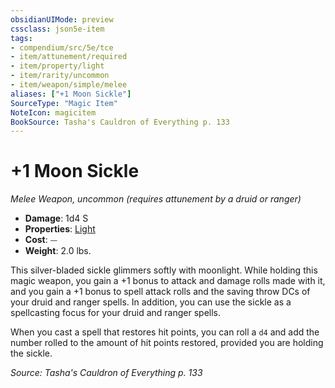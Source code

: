 ```yaml
---
obsidianUIMode: preview
cssclass: json5e-item
tags:
- compendium/src/5e/tce
- item/attunement/required
- item/property/light
- item/rarity/uncommon
- item/weapon/simple/melee
aliases: ["+1 Moon Sickle"]
SourceType: "Magic Item"
NoteIcon: magicitem
BookSource: Tasha's Cauldron of Everything p. 133
---
```

# +1 Moon Sickle
*Melee Weapon, uncommon (requires attunement by a druid or ranger)*  

- **Damage**: 1d4 S
- **Properties**: [Light](/3-Mechanics/CLI/rules/item-properties.md#Light)
- **Cost**: ⏤
- **Weight**: 2.0 lbs.

This silver-bladed sickle glimmers softly with moonlight. While holding this magic weapon, you gain a +1 bonus to attack and damage rolls made with it, and you gain a +1 bonus to spell attack rolls and the saving throw DCs of your druid and ranger spells. In addition, you can use the sickle as a spellcasting focus for your druid and ranger spells.

When you cast a spell that restores hit points, you can roll a `d4` and add the number rolled to the amount of hit points restored, provided you are holding the sickle.

*Source: Tasha's Cauldron of Everything p. 133*